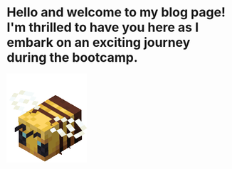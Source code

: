 # Hello and welcome to my blog page! I'm thrilled to have you here as I embark on an exciting journey during the bootcamp.  
![Gif of a minecraft bee](img/minecraft-minecraft-bee.gif)
